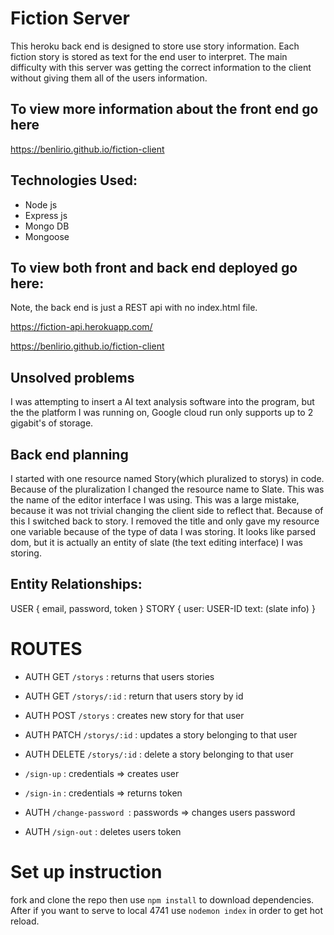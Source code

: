 # Fiction Server
This heroku back end is designed to store use story information.
Each fiction story is stored as text for the end user to interpret.
The main difficulty with this server was getting the correct information to the client without giving them all of the users information. 
## To view more information about the front end go here
https://benlirio.github.io/fiction-client

## Technologies Used:
* Node js
* Express js
* Mongo DB
* Mongoose

## To view both front and back end deployed go here:
Note, the back end is just a REST api with no index.html file.

https://fiction-api.herokuapp.com/

https://benlirio.github.io/fiction-client


## Unsolved problems
I was attempting to insert a AI text analysis software into the program, but the the platform I was running on, Google cloud run only supports up to 2 gigabit's of storage.

## Back end planning

I started with one resource named Story(which pluralized to storys) in code.
Because of the pluralization I changed the resource name to Slate.
This was the name of the editor interface I was using. This was a large mistake, because it was not trivial changing the client side to reflect that. Because of this I switched back to story.
I removed the title and only gave my resource one variable because of the type of data I was storing. It looks like parsed dom, but it is actually an entity of slate (the text editing interface) I was storing.


## Entity Relationships:
USER { 
  email,
  password,
  token
}
STORY {
  user: USER-ID
  text: (slate info)
}

# ROUTES
* AUTH GET `/storys` : returns that users stories
* AUTH GET `/storys/:id` : return that users story by id
* AUTH POST `/storys` : creates new story for that user
* AUTH PATCH `/storys/:id` : updates a story belonging to that user
* AUTH DELETE `/storys/:id` : delete a story belonging to that user

* `/sign-up` : credentials => creates user
* `/sign-in` : credentials => returns token
* AUTH `/change-password `: passwords => changes users password
* AUTH `/sign-out` : deletes users token


# Set up instruction
fork and clone the repo then use 
`npm install`
to download dependencies.
After if you want to serve to local 4741 use `nodemon index` in order to get hot reload.